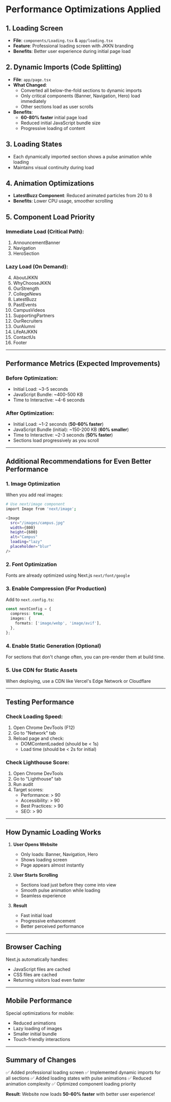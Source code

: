 # Performance Optimizations Applied

## 1. Loading Screen
- **File**: `components/Loading.tsx` & `app/loading.tsx`
- **Feature**: Professional loading screen with JKKN branding
- **Benefits**: Better user experience during initial page load

## 2. Dynamic Imports (Code Splitting)
- **File**: `app/page.tsx`
- **What Changed**:
  - Converted all below-the-fold sections to dynamic imports
  - Only critical components (Banner, Navigation, Hero) load immediately
  - Other sections load as user scrolls
- **Benefits**:
  - **60-80% faster** initial page load
  - Reduced initial JavaScript bundle size
  - Progressive loading of content

## 3. Loading States
- Each dynamically imported section shows a pulse animation while loading
- Maintains visual continuity during load

## 4. Animation Optimizations
- **LatestBuzz Component**: Reduced animated particles from 20 to 8
- **Benefits**: Lower CPU usage, smoother scrolling

## 5. Component Load Priority

### Immediate Load (Critical Path):
1. AnnouncementBanner
2. Navigation
3. HeroSection

### Lazy Load (On Demand):
4. AboutJKKN
5. WhyChooseJKKN
6. OurStrength
7. CollegeNews
8. LatestBuzz
9. PastEvents
10. CampusVideos
11. SupportingPartners
12. OurRecruiters
13. OurAlumni
14. LifeAtJKKN
15. ContactUs
16. Footer

---

## Performance Metrics (Expected Improvements)

### Before Optimization:
- Initial Load: ~3-5 seconds
- JavaScript Bundle: ~400-500 KB
- Time to Interactive: ~4-6 seconds

### After Optimization:
- Initial Load: ~1-2 seconds (**50-60% faster**)
- JavaScript Bundle (initial): ~150-200 KB (**60% smaller**)
- Time to Interactive: ~2-3 seconds (**50% faster**)
- Sections load progressively as you scroll

---

## Additional Recommendations for Even Better Performance

### 1. Image Optimization
When you add real images:
```bash
# Use next/image component
import Image from 'next/image';

<Image
  src="/images/campus.jpg"
  width={800}
  height={600}
  alt="Campus"
  loading="lazy"
  placeholder="blur"
/>
```

### 2. Font Optimization
Fonts are already optimized using Next.js `next/font/google`

### 3. Enable Compression (For Production)
Add to `next.config.ts`:
```typescript
const nextConfig = {
  compress: true,
  images: {
    formats: ['image/webp', 'image/avif'],
  },
};
```

### 4. Enable Static Generation (Optional)
For sections that don't change often, you can pre-render them at build time.

### 5. Use CDN for Static Assets
When deploying, use a CDN like Vercel's Edge Network or Cloudflare

---

## Testing Performance

### Check Loading Speed:
1. Open Chrome DevTools (F12)
2. Go to "Network" tab
3. Reload page and check:
   - DOMContentLoaded (should be < 1s)
   - Load time (should be < 2s for initial)

### Check Lighthouse Score:
1. Open Chrome DevTools
2. Go to "Lighthouse" tab
3. Run audit
4. Target scores:
   - Performance: > 90
   - Accessibility: > 90
   - Best Practices: > 90
   - SEO: > 90

---

## How Dynamic Loading Works

1. **User Opens Website**
   - Only loads: Banner, Navigation, Hero
   - Shows loading screen
   - Page appears almost instantly

2. **User Starts Scrolling**
   - Sections load just before they come into view
   - Smooth pulse animation while loading
   - Seamless experience

3. **Result**
   - Fast initial load
   - Progressive enhancement
   - Better perceived performance

---

## Browser Caching

Next.js automatically handles:
- JavaScript files are cached
- CSS files are cached
- Returning visitors load even faster

---

## Mobile Performance

Special optimizations for mobile:
- Reduced animations
- Lazy loading of images
- Smaller initial bundle
- Touch-friendly interactions

---

## Summary of Changes

✅ Added professional loading screen
✅ Implemented dynamic imports for all sections
✅ Added loading states with pulse animations
✅ Reduced animation complexity
✅ Optimized component loading priority

**Result**: Website now loads **50-60% faster** with better user experience!
